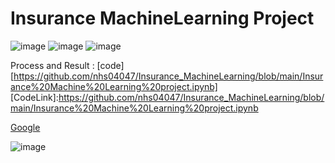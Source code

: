 # Insurance MachineLearning Project


![image](https://user-images.githubusercontent.com/71453094/102965834-0042ef00-4532-11eb-820f-2f6b874060ed.png)
![image](https://user-images.githubusercontent.com/71453094/102965849-089b2a00-4532-11eb-8ec4-79c05c66b0c8.png)
![image](https://user-images.githubusercontent.com/71453094/102965858-0cc74780-4532-11eb-94fe-76d2c6765f06.png)

Process and Result : [code][https://github.com/nhs04047/Insurance_MachineLearning/blob/main/Insurance%20Machine%20Learning%20project.ipynb]
[CodeLink]:https://github.com/nhs04047/Insurance_MachineLearning/blob/main/Insurance%20Machine%20Learning%20project.ipynb

[Google](https://google.com, "google link")

![image](https://user-images.githubusercontent.com/71453094/102966063-79424680-4532-11eb-841f-0fa9eb821be2.png)





